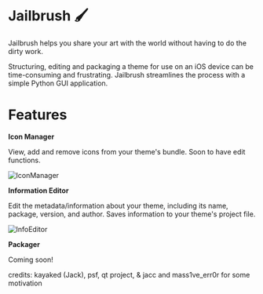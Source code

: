 # Jailbrush 🖌
Jailbrush helps you share your art with the world without having to do the dirty work.

Structuring, editing and packaging a theme for use on an iOS device can be time-consuming and frustrating. Jailbrush streamlines the process with a simple Python GUI application.

# Features

**Icon Manager**

View, add and remove icons from your theme's bundle. Soon to have edit functions.

![IconManager](https://media.discordapp.net/attachments/576970477306773546/637110810665025537/Screen_Shot_2019-10-24_at_10.09.45_PM.png)

**Information Editor**

Edit the metadata/information about your theme, including its name, package, version, and author. Saves information to your theme's project file.

![InfoEditor](https://media.discordapp.net/attachments/576970477306773546/637110832224010271/Screen_Shot_2019-10-24_at_10.10.22_PM.png)

**Packager**

Coming soon!

credits: kayaked (Jack), psf, qt project, & jacc and mass1ve_err0r for some motivation